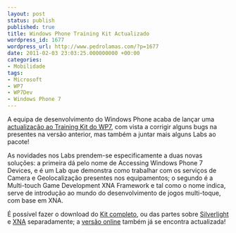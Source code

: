 ```yaml
---
layout: post
status: publish
published: true
title: Windows Phone Training Kit Actualizado
wordpress_id: 1677
wordpress_url: http://www.pedrolamas.com/?p=1677
date: 2011-02-03 23:03:25.000000000 +00:00
categories:
- Mobilidade
tags:
- Microsoft
- WP7
- WP7Dev
- Windows Phone 7
---
```

A equipa de desenvolvimento do Windows Phone acaba de lançar uma [actualização ao Training Kit do WP7](http://windowsteamblog.com/windows_phone/b/wpdev/archive/2011/02/02/windows-phone-training-kit-update.aspx), com vista a corrigir alguns bugs na presentes na versão anterior, mas também a juntar mais alguns Labs ao pacote!

As novidades nos Labs prendem-se especificamente a duas novas soluções: a primeira dá pelo nome de Accessing Windows Phone 7 Devices, e é um Lab que demonstra como trabalhar com os serviços de Camera e Geolocalização presentes nos equipamentos; o segundo é a Multi-touch Game Development XNA Framework e tal como o nome indica, serve de introdução ao mundo do desenvolvimento de jogos multi-toque, com base em XNA.

É possível fazer o download do [Kit completo](http://go.microsoft.com/?linkid=9723028), ou das partes sobre [Silverlight](http://go.microsoft.com/?linkid=9761003) e [XNA](http://go.microsoft.com/?linkid=9761004) separadamente; a [versão online](http://msdn.microsoft.com/en-us/gg266499) também já se encontra actualizada!
